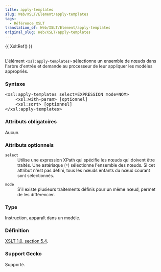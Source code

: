 ```yaml
---
title: apply-templates
slug: Web/XSLT/Element/apply-templates
tags:
  - Référence_XSLT
translation_of: Web/XSLT/Element/apply-templates
original_slug: Web/XSLT/apply-templates
---
```

<p>
{{ XsltRef() }}
</p><p><br>
L'élément <code>&lt;xsl:apply-templates&gt;</code> sélectionne un ensemble de nœuds dans l'arbre d'entrée et demande au processeur de leur appliquer les modèles appropriés.
</p>
<h3 id="Syntaxe"> Syntaxe </h3>
<pre>&lt;xsl:apply-templates select=EXPRESSION mode=NOM&gt;
	&lt;xsl:with-param&gt; [optionnel]
	&lt;xsl:sort&gt; [optionnel]
&lt;/xsl:apply-templates&gt;</pre>
<h3 id="Attributs_obligatoires"> Attributs obligatoires </h3>
<p>Aucun.
</p>
<h3 id="Attributs_optionnels"> Attributs optionnels </h3>
<dl><dt><code>select</code>
</dt><dd>Utilise une expression XPath qui spécifie les nœuds qui doivent être traités. Une astérisque (<code>*</code>) sélectionne l'ensemble des nœuds. Si cet attribut n'est pas défini, tous les nœuds enfants du nœud courant sont sélectionnés.
</dd></dl>
<dl><dt><code>mode</code>
</dt><dd>S'il existe plusieurs traitements définis pour un même nœud, permet de les différencier.
</dd></dl>
<h3 id="Type"> Type </h3>
<p>Instruction, apparaît dans un modèle.
</p>
<h3 id="D.C3.A9finition"> Définition </h3>
<p><a href="http://www.w3.org/TR/xslt#section-Applying-Template-Rules">XSLT 1.0, section 5.4</a>.
</p>
<h3 id="Support_Gecko"> Support Gecko </h3>
<p>Supporté.
</p>